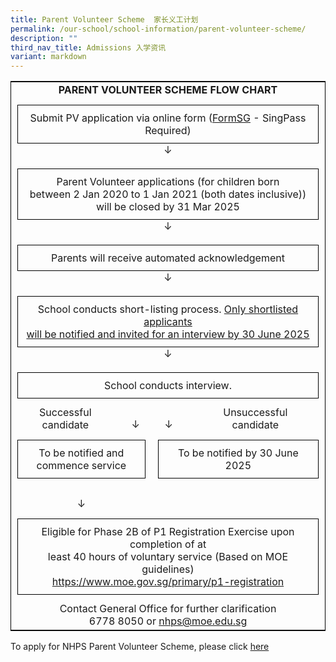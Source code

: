 ```yaml
---
title: Parent Volunteer Scheme  家长义工计划
permalink: /our-school/school-information/parent-volunteer-scheme/
description: ""
third_nav_title: Admissions 入学资讯
variant: markdown
---
```

<table style="width: 100%; border: 1px solid black;" class="ives_tab_kosong">
<tbody>
<tr>
<td colspan="4" style="text-align: center;"><strong>PARENT VOLUNTEER SCHEME FLOW CHART</strong>
</td>
</tr>
<tr>
<td colspan="4" style="text-align: center; padding: 10px;">
<div style="border: 1px solid black; padding: 10px; text-align: center;">
Submit PV application via online form (<a href="https://go.gov.sg/nhps-pv" target="_blank">FormSG</a>&nbsp;- SingPass Required)<br>
</div>
↓
</td>  
</tr>
<tr>
<td colspan="4" style="text-align: center; padding: 10px;">
<div style="border: 1px solid black; padding: 10px; text-align: center;">
Parent Volunteer applications (for children born<br> between 2 Jan 2020 to 1 Jan 2021 (both dates inclusive)) will be closed by 31 Mar 2025
</div>
↓
</td>  
</tr>
<tr>
<td colspan="4" style="text-align: center; padding: 10px;">
<div style="border: 1px solid black; padding: 10px; text-align: center;">
Parents will receive automated acknowledgement
</div>
↓
</td>  
</tr>
<tr>
<td colspan="4" style="text-align: center; padding: 10px;">
<div style="border: 1px solid black; padding: 10px; text-align: center;">
School conducts short-listing process. <span style="font-weight: normal;"><u>Only shortlisted applicants<br> will be notified and invited for an interview by 30 June 2025</u></span>
</div>
↓
</td>  
</tr>
<tr>
<td colspan="4" style="text-align: center; padding: 10px;">
<div style="border: 1px solid black; padding: 10px; text-align: center;">
School conducts interview.
</div>
</td>  
</tr>
<tr>
<td style="text-align: center;">
Successful<br> candidate
</td>
<td style="text-align: center; padding-top: 20px;">
↓
</td>
<td style="text-align: center;  padding-top: 20px;">
↓
</td>
<td style="text-align: center;">
Unsuccessful<br> candidate
</td>
</tr>
<tr>
<td colspan="2" style="padding: 10px;">
<div style="border: 1px solid black; padding: 10px; text-align: center;">
To be notified and<br> commence service
</div>
</td>
<td colspan="2" style="padding: 10px;">
<div style="border: 1px solid black; padding: 10px; text-align: center;">
To be notified by 30 June<br> 2025
</div>
</td>
</tr>
<tr>
<td colspan="2" style="text-align: center; padding-top: 20px;">
↓
</td>
<td>
</td>
<td>
</td>
</tr>
<tr>
<td colspan="4" style="padding: 10px;">
<div style="border: 1px solid black; padding: 10px; text-align: center;">
Eligible for Phase 2B of P1 Registration Exercise upon completion of at<br>
least 40 hours of voluntary service (Based on MOE guidelines)<br>
<a href="https://www.moe.gov.sg/primary/p1-registration" target="_blank">https://www.moe.gov.sg/primary/p1-registration</a>
</div>  
</td>
</tr>
<tr>
<td colspan="4" style="text-align: center;">
Contact General Office for further clarification<br>
6778 8050 or <a href="mailto:nhps@moe.edu.sg">nhps@moe.edu.sg</a>
</td> 
</tr>
</tbody>
</table>



To apply for NHPS Parent Volunteer Scheme, please click&nbsp;[here](https://go.gov.sg/nhps-pv)